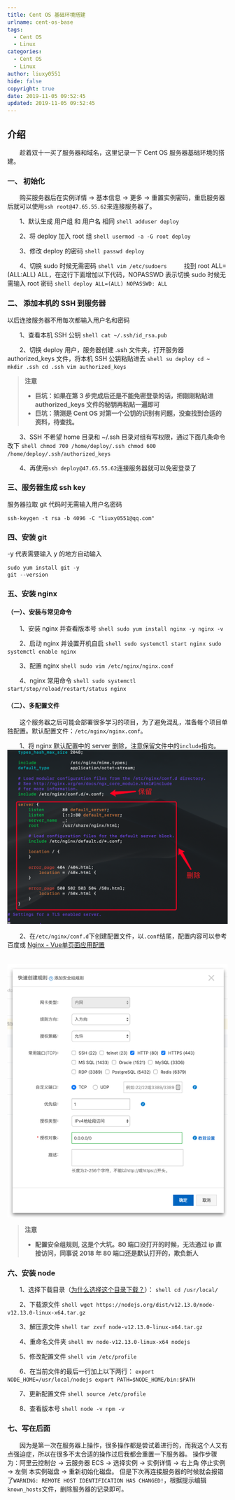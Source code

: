 ```yaml
---
title: Cent OS 基础环境搭建
urlname: cent-os-base
tags:
  - Cent OS
  - Linux
categories:
  - Cent OS
  - Linux
author: liuxy0551
hide: false
copyright: true
date: 2019-11-05 09:52:45
updated: 2019-11-05 09:52:45
---
```


## 介绍

　　趁着双十一买了服务器和域名，这里记录一下 Cent OS 服务器基础环境的搭建。
<!--more-->


### 一、 初始化

　　购买服务器后在实例详情 -> 基本信息 -> 更多 -> 重置实例密码，重启服务器后就可以使用`ssh root@47.65.55.62`来连接服务器了。

　　1、默认生成 用户组 和 用户名 相同
    ```shell
    adduser deploy
    ```
    
　　2、将 deploy 加入 root 组
    ```shell
    usermod -a -G root deploy
    ```
    
　　3、修改 deploy 的密码
    ```shell
    passwd deploy
    ```
    
　　4、切换 sudo 时候无需密码
    ```shell
    vim /etc/sudoers
    ```
　　找到 root ALL=(ALL:ALL) ALL，在这行下面增加以下代码，NOPASSWD 表示切换 sudo 时候无需输入 root 密码
    ```shell
    deploy ALL=(ALL) NOPASSWD: ALL
    ```


### 二、 添加本机的 SSH 到服务器
以后连接服务器不用每次都输入用户名和密码

　　1、查看本机 SSH 公钥
    ```shell
    cat ~/.ssh/id_rsa.pub
    ```
    
　　2、切换 deploy 用户，服务器创建 .ssh 文件夹，打开服务器 authorized_keys 文件，将本机 SSH 公钥粘贴进去
    ```shell
    su deploy
    cd ~
    mkdir .ssh
    cd .ssh
    vim authorized_keys
    ```
>**注意**
>* **巨坑：如果在第 3 步完成后还是不能免密登录的话，把刚刚粘贴进 authorized_keys 文件的秘钥再粘贴一遍即可**
>* **巨坑：猜测是 Cent OS 对第一个公钥的识别有问题，没查找到合适的资料，待查找。**
    
　　3、SSH 不希望 home 目录和 ~/.ssh 目录对组有写权限，通过下面几条命令改下
    ```shell
    chmod 700 /home/deploy/.ssh
    chmod 600 /home/deploy/.ssh/authorized_keys
    ```
    
　　4、再使用`ssh deploy@47.65.55.62`连接服务器就可以免密登录了


### 三、服务器生成 ssh key
服务器拉取 git 代码时无需输入用户名密码
```shell
ssh-keygen -t rsa -b 4096 -C "liuxy0551@qq.com"
```


### 四、安装 git
-y 代表需要输入 y 的地方自动输入
```shell
sudo yum install git -y
git --version
```


### 五、安装 nginx

#### （一）、安装与常见命令

　　1、安装 nginx 并查看版本号
    ```shell
    sudo yum install nginx -y
    nginx -v
    ```

　　2、启动 nginx 并设置开机自启
    ```shell
    sudo systemctl start nginx
    sudo systemctl enable nginx
    ```

　　3、配置 nginx
    ```shell
    sudo vim /etc/nginx/nginx.conf
    ```

　　4、nginx 常用命令
    ```shell
    sudo systemctl start/stop/reload/restart/status nginx
    ```

#### （二）、多配置文件

　　这个服务器之后可能会部署很多学习的项目，为了避免混乱，准备每个项目单独配置。默认配置文件：`/etc/nginx/nginx.conf`。

　　1、将 nginx 默认配置中的 server 删除，注意保留文件中的`include`指向。
![](/images/posts/cent-os-base/2.png)

　　2、在`/etc/nginx/conf.d`下创建配置文件，以`.conf`结尾，配置内容可以参考百度或 [Nginx - Vue单页面应用配置](https://blogs.zezeping.com/#/Blog/BlogDetail/16)
    
　　![](/images/posts/cent-os-base/1.png)
>**注意**
>* **配置安全组规则, 这是个大坑。80 端口没打开的时候，无法通过 ip 直接访问，同事说 2018 年 80 端口还是默认打开的，欺负新人**


### 六、安装 node

　　1、选择下载目录（[为什么选择这个目录下载？](https://blog.csdn.net/qq_15766181/article/details/80755786)）：
    ```shell
    cd /usr/local/
    ```

　　2、下载源文件
    ```shell
    wget https://nodejs.org/dist/v12.13.0/node-v12.13.0-linux-x64.tar.gz
    ```

　　3、解压源文件
    ```shell
    tar zxvf node-v12.13.0-linux-x64.tar.gz
    ```

　　4、重命名文件夹
    ```shell
    mv node-v12.13.0-linux-x64 nodejs
    ```

　　5、修改配置文件
    ```shell
    vim /etc/profile
    ```

　　6、在当前文件的最后一行加上以下两行：
    ```
   export NODE_HOME=/usr/local/nodejs
   export PATH=$NODE_HOME/bin:$PATH
    ```

　　7、更新配置文件
    ```shell
    source /etc/profile
    ```

　　8、查看版本号
    ```shell
    node -v
    npm -v
    ```


### 七、写在后面

　　因为是第一次在服务器上操作，很多操作都是尝试着进行的，而我这个人又有点强迫症，所以在很多不太合适的操作过后我都会重置一下服务器。
操作步骤为：阿里云控制台 -> 云服务器 ECS -> 选择实例 -> 实例详情 -> 右上角 停止实例 -> 左侧 本实例磁盘 -> 重新初始化磁盘。
但是下次再连接服务器的时候就会报错了`WARNING: REMOTE HOST IDENTIFICATION HAS CHANGED!`，根据提示编辑`known_hosts`文件，删除服务器的记录即可。
